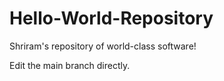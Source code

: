 # Hello-World-Repository
Shriram's repository of world-class software!

Edit the main branch directly.
